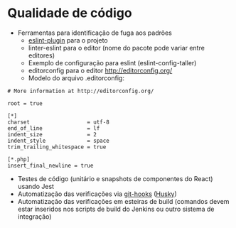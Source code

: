 # Qualidade de código

* Ferramentas para identificação de fuga aos padrões
  * [eslint-plugin](https://eslint.org/) para o projeto
  * linter-eslint para o editor (nome do pacote pode variar entre editores)
  * Exemplo de configuração para eslint (eslint-config-taller) 
  * editorconfig para o editor http://editorconfig.org/ 
  * Modelo do arquivo .editorconfig:

```
# More information at http://editorconfig.org/

root = true

[*]
charset                  = utf-8
end_of_line              = lf
indent_size              = 2
indent_style             = space
trim_trailing_whitespace = true

[*.php]
insert_final_newline = true
```

* Testes de código (unitário e snapshots de componentes do React) usando Jest
* Automatização das verificações via [git-hooks](https://git-scm.com/book/en/v2/Customizing-Git-Git-Hooks) ([Husky](HUSKY.md))
* Automatização das verificações em esteiras de build (comandos devem estar inseridos nos scripts de build do Jenkins ou outro sistema de integração)
